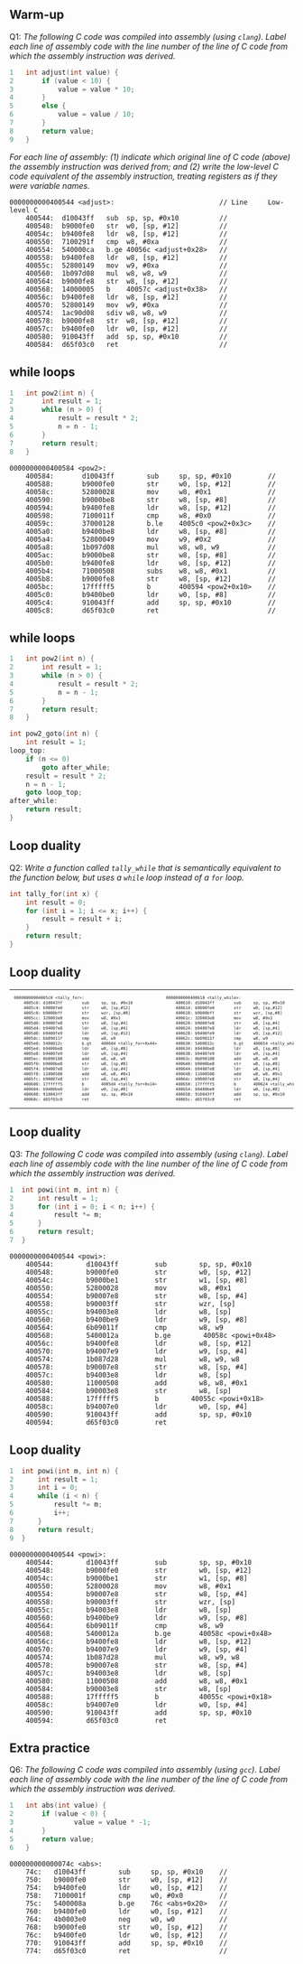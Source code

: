 ## Warm-up
Q1: _The following C code was compiled into assembly (using `clang`). Label each line of assembly code with the line number of the line of C code from which the assembly instruction was derived._ 
```C
1   int adjust(int value) {
2       if (value < 10) {
3           value = value * 10;
4       }
5       else {
6           value = value / 10;
7       }
8       return value;
9   }
```
_For each line of assembly: (1) indicate which original line of C code (above) the assembly instruction was derived from; and (2) write the low-level C code equivalent of the assembly instruction, treating registers as if they were variable names._
```
0000000000400544 <adjust>:                          // Line     Low-level C
    400544:  d10043ff   sub  sp, sp, #0x10          //
    400548:  b9000fe0   str  w0, [sp, #12]          //
    40054c:  b9400fe8   ldr  w8, [sp, #12]          //
    400550:  7100291f   cmp  w8, #0xa               //
    400554:  540000ca   b.ge 40056c <adjust+0x28>   //
    400558:  b9400fe8   ldr  w8, [sp, #12]          //
    40055c:  52800149   mov  w9, #0xa               //
    400560:  1b097d08   mul  w8, w8, w9             //
    400564:  b9000fe8   str  w8, [sp, #12]          //
    400568:  14000005   b    40057c <adjust+0x38>   //
    40056c:  b9400fe8   ldr  w8, [sp, #12]          //
    400570:  52800149   mov  w9, #0xa               //
    400574:  1ac90d08   sdiv w8, w8, w9             //
    400578:  b9000fe8   str  w8, [sp, #12]          //
    40057c:  b9400fe0   ldr  w0, [sp, #12]          //
    400580:  910043ff   add  sp, sp, #0x10          //
    400584:  d65f03c0   ret                         //
```

<div style="page-break-after: always;"></div>

## while loops
```C
1   int pow2(int n) {
2       int result = 1;
3       while (n > 0) {
4           result = result * 2;
5           n = n - 1;
6       }
7       return result;
8   }
```
```
0000000000400584 <pow2>:
    400584:       d10043ff        sub     sp, sp, #0x10         //
    400588:       b9000fe0        str     w0, [sp, #12]         //
    40058c:       52800028        mov     w8, #0x1              //
    400590:       b9000be8        str     w8, [sp, #8]          //
    400594:       b9400fe8        ldr     w8, [sp, #12]         //
    400598:       7100011f        cmp     w8, #0x0              //
    40059c:       37000128        b.le    4005c0 <pow2+0x3c>    //
    4005a0:       b9400be8        ldr     w8, [sp, #8]          //
    4005a4:       52800049        mov     w9, #0x2              //
    4005a8:       1b097d08        mul     w8, w8, w9            //
    4005ac:       b9000be8        str     w8, [sp, #8]          //
    4005b0:       b9400fe8        ldr     w8, [sp, #12]         //
    4005b4:       71000508        subs    w8, w8, #0x1          //
    4005b8:       b9000fe8        str     w8, [sp, #12]         //
    4005bc:       17fffff5        b       400594 <pow2+0x10>    //
    4005c0:       b9400be0        ldr     w0, [sp, #8]          //
    4005c4:       910043ff        add     sp, sp, #0x10         //
    4005c8:       d65f03c0        ret                           //
```

<div style="page-break-after: always;"></div>

## while loops
```C
1   int pow2(int n) {
2       int result = 1;
3       while (n > 0) {
4           result = result * 2;
5           n = n - 1;
6       }
7       return result;
8   }
```
```C
int pow2_goto(int n) {
    int result = 1;
loop_top:
    if (n <= 0)
        goto after_while;
    result = result * 2;
    n = n - 1;
    goto loop_top;
after_while:
    return result;
}
```

<div style="page-break-after: always;"></div>


## Loop duality
Q2: _Write a function called `tally_while` that is semantically equivalent to the function below, but uses a `while` loop instead of a `for` loop._
```C
int tally_for(int x) {
    int result = 0;
    for (int i = 1; i <= x; i++) {
        result = result + i;
    }
    return result;
}
```

<div style="page-break-after: always;"></div>

## Loop duality
<table>
<tr>
<td>
<pre style="font-size: 55%">
00000000004005c0 &lt;tally_for&gt;:
    4005c0: d10043ff        sub     sp, sp, #0x10
    4005c4: b9000fe0        str     w0, [sp,#12]
    4005c8: b9000bff        str     wzr, [sp,#8]
    4005cc: 320003e8        mov     w8, #0x1
    4005d0: b90007e8        str     w8, [sp,#4]
    4005d4: b94007e8        ldr     w8, [sp,#4]
    4005d8: b9400fe9        ldr     w9, [sp,#12]
    4005dc: 6b09011f        cmp     w8, w9
    4005e0: 5400012c        b.gt    400604 &lt;tally_for+0x44&gt;
    4005e4: b9400be8        ldr     w8, [sp,#8]
    4005e8: b94007e9        ldr     w9, [sp,#4]
    4005ec: 0b090108        add     w8, w8, w9
    4005f0: b9000be8        str     w8, [sp,#8]
    4005f4: b94007e8        ldr     w8, [sp,#4]
    4005f8: 11000508        add     w8, w8, #0x1
    4005fc: b90007e8        str     w8, [sp,#4]
    400600: 17fffff5        b       4005d4 &lt;tally_for+0x14&gt;
    400604: b9400be0        ldr     w0, [sp,#8]
    400608: 910043ff        add     sp, sp, #0x10
    40060c: d65f03c0        ret
</pre>
</td>
<td>
<pre style="font-size: 55%">
0000000000400610 &lt;tally_while&gt;:
    400610: d10043ff        sub     sp, sp, #0x10
    400614: b9000fe0        str     w0, [sp,#12]
    400618: b9000bff        str     wzr, [sp,#8]
    40061c: 320003e8        mov     w8, #0x1
    400620: b90007e8        str     w8, [sp,#4]
    400624: b94007e8        ldr     w8, [sp,#4]
    400628: b9400fe9        ldr     w9, [sp,#12]
    40062c: 6b09011f        cmp     w8, w9
    400630: 5400012c        b.gt    400654 &lt;tally_while+0x44&gt;
    400634: b9400be8        ldr     w8, [sp,#8]
    400638: b94007e9        ldr     w9, [sp,#4]
    40063c: 0b090108        add     w8, w8, w9
    400640: b9000be8        str     w8, [sp,#8]
    400644: b94007e8        ldr     w8, [sp,#4]
    400648: 11000508        add     w8, w8, #0x1
    40064c: b90007e8        str     w8, [sp,#4]
    400650: 17fffff5        b       400624 &lt;tally_while+0x14&gt;
    400654: b9400be0        ldr     w0, [sp,#8]
    400658: 910043ff        add     sp, sp, #0x10
    40065c: d65f03c0        ret
</pre>
</td>
</tr>
</table>

<div style="page-break-after: always;"></div>

## Loop duality
Q3: _The following C code was compiled into assembly (using `clang`). Label each line of assembly code with the line number of the line of C code from which the assembly instruction was derived._
```C
1  int powi(int m, int n) {
2      int result = 1;
3      for (int i = 0; i < n; i++) {
4          result *= m;
5      } 
6      return result;
7  } 
```
```
0000000000400544 <powi>:
    400544:        d10043ff         sub        sp, sp, #0x10
    400548:        b9000fe0         str        w0, [sp, #12]
    40054c:        b9000be1         str        w1, [sp, #8]
    400550:        52800028         mov        w8, #0x1
    400554:        b90007e8         str        w8, [sp, #4]
    400558:        b90003ff         str        wzr, [sp] 
    40055c:        b94003e8         ldr        w8, [sp]
    400560:        b9400be9         ldr        w9, [sp, #8]
    400564:        6b09011f         cmp        w8, w9 
    400568:        5400012a         b.ge        40058c <powi+0x48>
    40056c:        b9400fe8         ldr        w8, [sp, #12]
    400570:        b94007e9         ldr        w9, [sp, #4]
    400574:        1b087d28         mul        w8, w9, w8 
    400578:        b90007e8         str        w8, [sp, #4]
    40057c:        b94003e8         ldr        w8, [sp]
    400580:        11000508         add        w8, w8, #0x1 
    400584:        b90003e8         str        w8, [sp] 
    400588:        17fffff5         b        40055c <powi+0x18>
    40058c:        b94007e0         ldr        w0, [sp, #4]   
    400590:        910043ff         add        sp, sp, #0x10 
    400594:        d65f03c0         ret               
```

<div style="page-break-after: always;"></div>

## Loop duality
```C
1  int powi(int m, int n) {
2      int result = 1;
3      int i = 0;
4      while (i < n) {
5          result *= m;
6          i++;
7      } 
8      return result;
9  } 
```
```
0000000000400544 <powi>:
    400544:        d10043ff         sub        sp, sp, #0x10
    400548:        b9000fe0         str        w0, [sp, #12]
    40054c:        b9000be1         str        w1, [sp, #8] 
    400550:        52800028         mov        w8, #0x1     
    400554:        b90007e8         str        w8, [sp, #4] 
    400558:        b90003ff         str        wzr, [sp]    
    40055c:        b94003e8         ldr        w8, [sp]     
    400560:        b9400be9         ldr        w9, [sp, #8] 
    400564:        6b09011f         cmp        w8, w9       
    400568:        5400012a         b.ge       40058c <powi+0x48>
    40056c:        b9400fe8         ldr        w8, [sp, #12]     
    400570:        b94007e9         ldr        w9, [sp, #4]      
    400574:        1b087d28         mul        w8, w9, w8        
    400578:        b90007e8         str        w8, [sp, #4]      
    40057c:        b94003e8         ldr        w8, [sp]          
    400580:        11000508         add        w8, w8, #0x1      
    400584:        b90003e8         str        w8, [sp]          
    400588:        17fffff5         b          40055c <powi+0x18>
    40058c:        b94007e0         ldr        w0, [sp, #4]      
    400590:        910043ff         add        sp, sp, #0x10     
    400594:        d65f03c0         ret                         
```

<div style="page-break-after: always;"></div>

## Extra practice
Q6: _The following C code was compiled into assembly (using `gcc`). Label each line of assembly code with the line number of the line of C code from which the assembly instruction was derived._ 
```C
1   int abs(int value) {
2       if (value < 0) {
3               value = value * -1;
4       }
5       return value;
6   }
```
```
000000000000074c <abs>:
    74c:   d10043ff        sub     sp, sp, #0x10    // 
    750:   b9000fe0        str     w0, [sp, #12]    // 
    754:   b9400fe0        ldr     w0, [sp, #12]    // 
    758:   7100001f        cmp     w0, #0x0         // 
    75c:   5400008a        b.ge    76c <abs+0x20>   // 
    760:   b9400fe0        ldr     w0, [sp, #12]    // 
    764:   4b0003e0        neg     w0, w0           // 
    768:   b9000fe0        str     w0, [sp, #12]    // 
    76c:   b9400fe0        ldr     w0, [sp, #12]    // 
    770:   910043ff        add     sp, sp, #0x10    // 
    774:   d65f03c0        ret                      // 
``` 